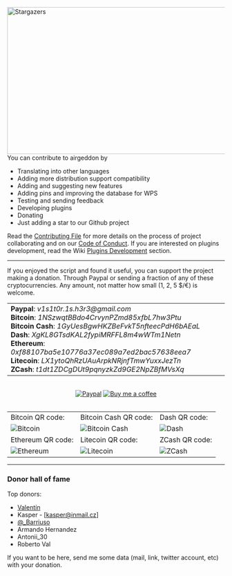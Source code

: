 <img src="https://starchart.cc/v1s1t0r1sh3r3/airgeddon.svg" width="670" height="340" align="right" title="Stargazers"/>

You can contribute to airgeddon by

- Translating into other languages
- Adding more distribution support compatibility
- Adding and suggesting new features
- Adding pins and improving the database for WPS
- Testing and sending feedback
- Developing plugins
- Donating
- Just adding a star to our Github project

Read the [Contributing File] for more details on the process of project collaborating and on our [Code of Conduct]. If you are interested on plugins development, read the Wiki [Plugins Development] section.



***

If you enjoyed the script and found it useful, you can support the project making a donation. Through Paypal or sending a fraction of any of these cryptocurrencies. Any amount, not matter how small (1, 2, 5 $/€) is welcome.

<table>
  <tr>
    <td>
      <b>Paypal</b>: <em>v1s1t0r.1s.h3r3&#64;gmail.com</em> <br/>
      <b>Bitcoin</b>: <em>1NSzwqtBBdo4CrvynPZmd85xfbL7hw3Ptu</em> <br/>
      <b>Bitcoin Cash</b>: <em>1GyUesBgwHKZBeFvkT5nfteecPdH6bAEaL</em> <br/>
      <b>Dash</b>: <em>XgKL8GTsdKAL2fypiMRFFL8m4wWTm1Netn</em> <br/>
      <b>Ethereum</b>: <em>0xf88107ba5e10776a37ec089a7ed2bac57638eea7</em> <br/>
      <b>Litecoin</b>: <em>LX1ytoQhRzUAuArpkNRjnfTmwYuxxJezTn</em> <br/>
      <b>ZCash</b>: <em>t1dt1ZDCgDUt9pqnyzkZd9GE2NpZBfMVsXq</em>
    </td>
  </tr>
</table>

<br/>

<div align="center">
    <a href="https://www.paypal.com/cgi-bin/webscr?cmd=_s-xclick&hosted_button_id=7ELM486P7XKKG"><img src="https://raw.githubusercontent.com/v1s1t0r1sh3r3/airgeddon/master/imgs/banners/paypal_donate.png" title="Paypal"/></a>
    <a href="https://www.buymeacoffee.com/v1s1t0r"><img src="https://raw.githubusercontent.com/v1s1t0r1sh3r3/airgeddon/master/imgs/banners/buymeacoffee.png" alt="Buy me a coffee" title="Buy me a coffee"/></a>
</div>

<br/>

<div align="center">
<table>
  <tr>
    <td>
      Bitcoin QR code:
    </td>
    <td>
      Bitcoin Cash QR code:
    </td>
    <td>
      Dash QR code:
    </td>
  </tr>
  <tr>
    <td>
      <img src="https://raw.githubusercontent.com/v1s1t0r1sh3r3/airgeddon/master/imgs/banners/bitcoin_qr.png" title="Bitcoin"/>
    </td>
    <td>
      <img src="https://raw.githubusercontent.com/v1s1t0r1sh3r3/airgeddon/master/imgs/banners/bitcoincash_qr.png" title="Bitcoin Cash"/>
    </td>
    <td>
      <img src="https://raw.githubusercontent.com/v1s1t0r1sh3r3/airgeddon/master/imgs/banners/dash_qr.png" title="Dash"/>
    </td>
  </tr>
  <tr>
    <td>
      Ethereum QR code:
    </td>
    <td>
      Litecoin QR code:
    </td>
    <td>
      ZCash QR code:
    </td>
  </tr>
  <tr>
    <td>
      <img src="https://raw.githubusercontent.com/v1s1t0r1sh3r3/airgeddon/master/imgs/banners/ethereum_qr.png" title="Ethereum"/>
    </td>
    <td>
      <img src="https://raw.githubusercontent.com/v1s1t0r1sh3r3/airgeddon/master/imgs/banners/litecoin_qr.png" title="Litecoin"/>
    </td>
    <td>
      <img src="https://raw.githubusercontent.com/v1s1t0r1sh3r3/airgeddon/master/imgs/banners/zcash_qr.png" title="ZCash"/>
    </td>
  </tr>
</table>
</div>

***

### Donor hall of fame

Top donors:

 - [Valentín](https://twitter.com/valenmarman)
 - Kasper - [kasper@inmail.cz]
 - [@_Barriuso](https://twitter.com/_Barriuso)
 - Armando Hernandez
 - Antonii_30
 - Roberto Val

If you want to be here, send me some data (mail, link, twitter account, etc) with your donation.

[Contributing File]: https://github.com/v1s1t0r1sh3r3/airgeddon/blob/master/CONTRIBUTING.md
[Code of Conduct]: https://github.com/v1s1t0r1sh3r3/airgeddon/blob/master/CODE_OF_CONDUCT.md
[Plugins Development]: https://github.com/v1s1t0r1sh3r3/airgeddon/wiki/Plugins%20Development
